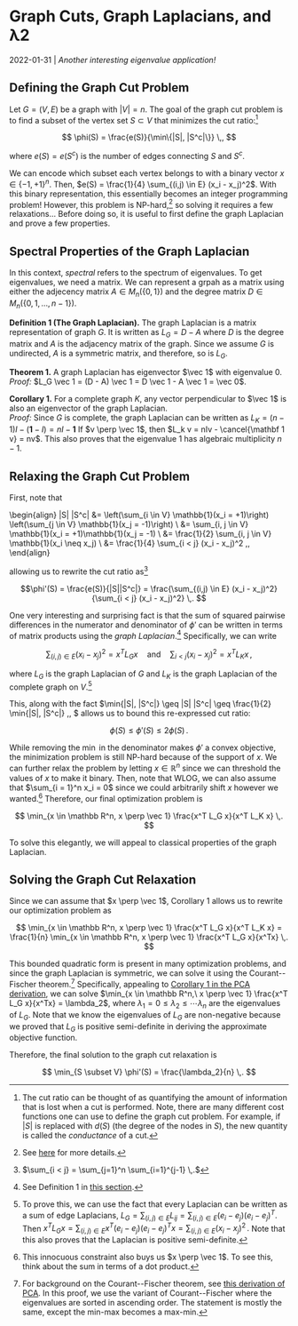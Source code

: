 # Graph Cuts, Graph Laplacians, and λ2
2022-01-31 | *Another interesting eigenvalue application!*

## Defining the Graph Cut Problem

Let $G = (V, E)$ be a graph with $|V| = n$.
The goal of the graph cut problem is to find a subset of the vertex set $S \subset V$ that minimizes the cut ratio:[^1]

$$ \phi(S) = \frac{e(S)}{\min\{|S|, |S^c|\}} \,, $$

where $e(S) = e(S^c)$ is the number of edges connecting $S$ and $S^c$.

[^1]: The cut ratio can be thought of as quantifying the amount of information that is lost when a cut is performed. Note, there are many different cost functions one can use to define the graph cut problem. For example, if $|S|$ is replaced with $d(S)$ (the degree of the nodes in $S$), the new quantity is called the *conductance* of a cut.

We can encode which subset each vertex belongs to with a binary vector $x \in \{-1, +1\}^n$.
Then, $e(S) = \frac{1}{4} \sum_{(i,j) \in E} (x_i - x_j)^2$.
With this binary representation, this essentially becomes an integer programming problem!
However, this problem is NP-hard,[^2] so solving it requires a few relaxations...
Before doing so, it is useful to first define the graph Laplacian and prove a few properties.

[^2]: See [here](https://en.wikipedia.org/wiki/Cut_(graph_theory)#Maximum_cut) for more details.

## Spectral Properties of the Graph Laplacian

In this context, *spectral* refers to the spectrum of eigenvalues.
To get eigenvalues, we need a matrix.
We can represent a grpah as a matrix using either the adjecency matrix $A \in M_n(\{0, 1\})$ and the degree matrix $D \in M_n(\{0, 1, \dots, n-1\})$.

**Definition 1 (The Graph Laplacian).**
The graph Laplacian is a matrix representation of graph $G$. It is written as $L_G = D - A$ where $D$ is the degree matrix and $A$ is the adjacency matrix of the graph.
Since we assume $G$ is undirected, $A$ is a symmetric matrix, and therefore, so is $L_G$.

**Theorem 1.** A graph Laplacian has eigenvector $\vec 1$ with eigenvalue 0.
\
*Proof:* $L_G \vec 1 = (D - A) \vec 1 = D \vec 1 - A \vec 1 = \vec 0$.

**Corollary 1.** For a complete graph $K$, any vector perpendicular to $\vec 1$ is also an eigenvector of the graph Laplacian.
\
*Proof:*
Since $G$ is complete, the graph Laplacian can be written as $L_K = (n-1)I - (\mathbf 1 - I) = nI - \mathbf 1$
If $v \perp \vec 1$, then $L_k v = nIv - \cancel{\mathbf 1 v} = nv$.
This also proves that the eigenvalue $1$ has algebraic multiplicity $n-1$.

## Relaxing the Graph Cut Problem

First, note that

\begin{align}
    |S| |S^c|
    &= \left(\sum_{i \in V} \mathbb{1}(x_i = +1)\right) \left(\sum_{j \in V} \mathbb{1}(x_j = -1)\right) \\
    &= \sum_{i, j \in V} \mathbb{1}(x_i = +1)\mathbb{1}(x_j = -1) \\
    &= \frac{1}{2} \sum_{i, j \in V} \mathbb{1}(x_i \neq x_j) \\
    &= \frac{1}{4} \sum_{i < j} (x_i - x_j)^2 \,,
\end{align}


allowing us to rewrite the cut ratio as[^3]

$$\phi'(S) = \frac{e(S)}{|S||S^c|} = \frac{\sum_{(i,j) \in E} (x_i - x_j)^2}{\sum_{i < j} (x_i - x_j)^2} \,. $$

[^3]: $\sum_{i < j} = \sum_{j=1}^n \sum_{i=1}^{j-1} \,.$

One very interesting and surprising fact is that the sum of squared pairwise differences in the numerator and denominator of $\phi'$ can be written in terms of matrix products using the *graph Laplacian*.[^4]
Specifically, we can write

$$
\sum_{(i,j) \in E} (x_i - x_j)^2 = x^T L_G x
\quad\text{and}\quad
\sum_{i < j} (x_i - x_j)^2 = x^T L_K x \,,
$$

where $L_G$ is the graph Laplacian of $G$ and $L_K$ is the graph Laplacian of the complete graph on $V$.[^5]

[^4]: See Definition 1 in [this section](#spectral-properties-of-the-graph-laplacian).
[^5]: To prove this, we can use the fact that every Laplacian can be written as a sum of edge Laplacians, $L_G = \sum_{(i, j) \in E} L_{ij} = \sum_{(i, j) \in E} (e_i - e_j)(e_i - e_j)^T$. Then $x^T L_G x = \sum_{(i, j) \in E} x^T(e_i - e_j)(e_i - e_j)^Tx = \sum_{(i, j) \in E} (x_i - x_j)^2 \,.$ Note that this also proves that the Laplacian is positive semi-definite.

This, along with the fact
$\min\{|S|, |S^c|\} \geq |S| |S^c| \geq \frac{1}{2} \min\{|S|, |S^c|\} \,, $
allows us to bound this re-expressed cut ratio:

$$ \phi(S) \leq \phi'(S) \leq 2 \phi(S) \,. $$

While removing the $\min$ in the denominator makes $\phi'$ a convex objective, the minimization problem is still NP-hard because of the support of $x$.
We can further relax the problem by letting $x \in \mathbb{R}^n$ since we can threshold the values of $x$ to make it binary.
Then, note that WLOG, we can also assume that $\sum_{i = 1}^n x_i = 0$ since we could arbitrarily shift $x$ however we wanted.[^6]
Therefore, our final optimization problem is

$$ \min_{x \in \mathbb R^n, x \perp \vec 1} \frac{x^T L_G x}{x^T L_K x} \,. $$

To solve this elegantly, we will appeal to classical properties of the graph Laplacian.

[^6]: This innocuous constraint also buys us $x \perp \vec 1$. To see this, think about the sum in terms of a dot product.

## Solving the Graph Cut Relaxation

Since we can assume that $x \perp \vec 1$, Corollary 1 allows us to rewrite our optimization problem as

$$
    \min_{x \in \mathbb R^n, x \perp \vec 1} \frac{x^T L_G x}{x^T L_K x}
    =
    \frac{1}{n} \min_{x \in \mathbb R^n, x \perp \vec 1} \frac{x^T L_G x}{x^Tx} \,. 
$$

This bounded quadratic form is present in many optimization problems,
and since the graph Laplacian is symmetric, we can solve it using the Courant--Fischer theorem.[^7]
Specifically, appealing to [Corollary 1 in the PCA derivation](https://vivekg.dev/pca-courant-fischer/),
we can solve $\min_{x \in \mathbb R^n,\ x \perp \vec 1} \frac{x^T L_G x}{x^Tx} = \lambda_2$, where $\lambda_1=0 \leq \lambda_2 \leq \cdots \lambda_n$ are the eigenvalues of $L_G$.
Note that we know the eigenvalues of $L_G$ are non-negative because we proved that $L_G$ is positive semi-definite in deriving the approximate objective function.

Therefore, the final solution to the graph cut relaxation is

$$ \min_{S \subset V} \phi'(S) = \frac{\lambda_2}{n} \,. $$

[^7]: For background on the Courant--Fischer theorem, see [this derivation of PCA](https://vivekg.dev/pca-courant-fischer/). In this proof, we use the variant of Courant--Fischer where the eigenvalues are sorted in ascending order. The statement is mostly the same, except the min-max becomes a max-min.